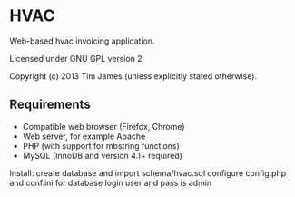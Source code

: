 HVAC
=============

Web-based hvac invoicing application.



Licensed under GNU GPL version 2

Copyright (c) 2013 Tim James (unless explicitly stated otherwise).

## Requirements

* Compatible web browser (Firefox, Chrome)
* Web server, for example Apache
* PHP (with support for mbstring functions)
* MySQL (InnoDB and version 4.1+ required)

Install:
create database and import schema/hvac.sql
configure config.php and conf.ini for database 
login user and pass is admin
		

